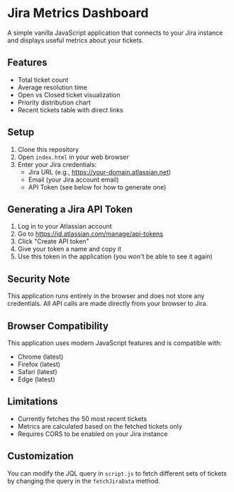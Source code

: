 # Jira Metrics Dashboard

A simple vanilla JavaScript application that connects to your Jira instance and displays useful metrics about your tickets.

## Features

- Total ticket count
- Average resolution time
- Open vs Closed ticket visualization
- Priority distribution chart
- Recent tickets table with direct links

## Setup

1. Clone this repository
2. Open `index.html` in your web browser
3. Enter your Jira credentials:
   - Jira URL (e.g., https://your-domain.atlassian.net)
   - Email (your Jira account email)
   - API Token (see below for how to generate one)

## Generating a Jira API Token

1. Log in to your Atlassian account
2. Go to https://id.atlassian.com/manage/api-tokens
3. Click "Create API token"
4. Give your token a name and copy it
5. Use this token in the application (you won't be able to see it again)

## Security Note

This application runs entirely in the browser and does not store any credentials. All API calls are made directly from your browser to Jira.

## Browser Compatibility

This application uses modern JavaScript features and is compatible with:
- Chrome (latest)
- Firefox (latest)
- Safari (latest)
- Edge (latest)

## Limitations

- Currently fetches the 50 most recent tickets
- Metrics are calculated based on the fetched tickets only
- Requires CORS to be enabled on your Jira instance

## Customization

You can modify the JQL query in `script.js` to fetch different sets of tickets by changing the query in the `fetchJiraData` method. 